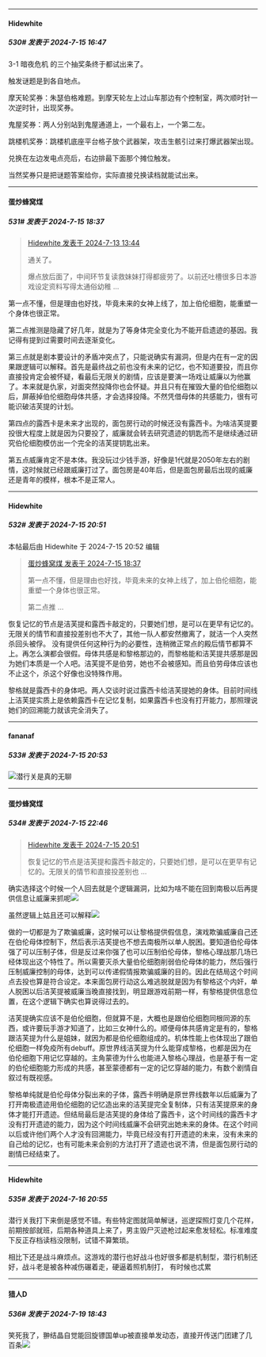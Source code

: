 ﻿
*****

####  Hidewhite  
##### 530#       发表于 2024-7-15 16:47

3-1 暗夜危机 的三个抽奖条终于都试出来了。

触发谜题是到各自地点。

摩天轮奖券：朱瑟伯格难题。到摩天轮左上过山车那边有个控制室，两次顺时针一次逆时针，出现奖券。

鬼屋奖券：两人分别站到鬼屋通道上，一个最右上，一个第二左。

跳楼机奖券：跳楼机底座平台格子放个武器架，攻击生骸引过来打爆武器架出现。

兑换在左边发电点亮后，右边排最下面那个摊位触发。

当然奖券只是把谜题答案给你，实际直接兑换读档就能试出来。


*****

####  蛋炒蜂窝煤  
##### 531#       发表于 2024-7-15 18:37

<blockquote><a href="httphttps://bbs.saraba1st.com/2b/forum.php?mod=redirect&amp;goto=findpost&amp;pid=65572359&amp;ptid=1935276" target="_blank">Hidewhite 发表于 2024-7-13 13:44</a>

通关了。

爆点放后面了，中间环节复读救妹妹打得都疲劳了。以前还吐槽很多日本游戏设定资料写得太通俗幼稚 ...</blockquote>
第一点不懂，但是理由也好找，毕竟未来的女神上线了，加上伯伦细胞，能重塑一个身体也很正常。

第二点推测是隐藏了好几年，就是为了等身体完全变化为不能开启遗迹的基因。我记得有提到过需要时间去逐渐变化。

第三点就是剧本要设计的矛盾冲突点了，只能说确实有漏洞，但是内在有一定的因果跟逻辑可以解释。首先是最终战之前也没有未来的记忆，也不知道要投，而且你直接投肯定会被怀疑，看最后无限关的剧情，应该是要演一场戏让威廉以为他赢了。本来就是仇家，对面突然投降你也会怀疑。并且只有在摧毁大量的伯伦细胞以后，屏蔽掉伯伦细胞母体共感，才会选择投降。不然凭借母体的共感能力，很有可能识破洁芙提的计划。

第四点的露西卡是未来才出现的，面包房行动的时候还没有露西卡。为啥洁芙提要投很大程度上就是因为只要投了，威廉就会转去研究遗迹的钥匙而不是继续通过研究伯伦细胞模仿出一个完全的洁芙提钥匙出来。

第五点威廉肯定不是本体。我没玩过少钱手游，好像是1代就是2050年左右的剧情，这时候就已经跟威廉打过了。面包房是40年后，但是面包房最后出现的威廉还是青年的模样，根本不是正常人。


*****

####  Hidewhite  
##### 532#       发表于 2024-7-15 20:51

 本帖最后由 Hidewhite 于 2024-7-15 20:52 编辑 
<blockquote><a href="httphttps://bbs.saraba1st.com/2b/forum.php?mod=redirect&amp;goto=findpost&amp;pid=65593640&amp;ptid=1935276" target="_blank">蛋炒蜂窝煤 发表于 2024-7-15 18:37</a>

第一点不懂，但是理由也好找，毕竟未来的女神上线了，加上伯伦细胞，能重塑一个身体也很正常。

第二点推 ...</blockquote>
恢复记忆的节点是洁芙提和露西卡敲定的，只要她们想，是可以在更早有记忆的。无限关的情节和直接投差别也不大了，其他一队人都安然撤离了，就洁一个人突然杀回头被俘。 没有提供任何这种行为的必要性，连稍微正常点的殿后情节都算不上。再怎么演都会很假。母体共感是和黎格那边的，而黎格能和洁芙提共感那是因为她们本质是一个人吧。洁芙提不是伯劳，她也不会被感知。而且伯劳母体应该也不止这个，杀这个好像也没特殊作用。

黎格就是露西卡的身体吧。两人交谈时说过露西卡给洁芙提她的身体。目前时间线上洁芙提实质上是依赖露西卡在记忆复制，如果露西卡也没有打开能力，那照理说她们的回溯能力就该完全消失了。

*****

####  fananaf  
##### 533#       发表于 2024-7-15 20:53

<img src="https://static.saraba1st.com/image/smiley/face2017/001.png" referrerpolicy="no-referrer">潜行关是真的无聊


*****

####  蛋炒蜂窝煤  
##### 534#       发表于 2024-7-15 22:46

<blockquote><a href="httphttps://bbs.saraba1st.com/2b/forum.php?mod=redirect&amp;goto=findpost&amp;pid=65594743&amp;ptid=1935276" target="_blank">Hidewhite 发表于 2024-7-15 20:51</a>

恢复记忆的节点是洁芙提和露西卡敲定的，只要她们想，是可以在更早有记忆的。无限关的情节和直接投差别也 ...</blockquote>
确实选择这个时候一个人回去就是个逻辑漏洞，比如为啥不能在回到南极以后再提供信息让威廉来抓呢<img src="https://static.saraba1st.com/image/smiley/face2017/067.png" referrerpolicy="no-referrer">

虽然逻辑上姑且还可以解释<img src="https://static.saraba1st.com/image/smiley/face2017/067.png" referrerpolicy="no-referrer">

做的一切都是为了欺骗威廉，这时候可以让黎格提供假信息，演戏欺骗威廉自己还在伯伦母体控制下，然后表示洁芙提也不想去南极所以单人脱困。要知道伯伦母体强了可以压制子体，但是反过来你强了也可以压制伯伦母体，黎格心理战那几场已经体现出这个特性了。所以需要灭杀大量伯伦细胞削弱伯伦母体的能力，然后强行压制威廉控制的母体，达到可以传递假情报欺骗威廉的目的。因此在结局这个时间点去投也算是符合设定。本来面包房行动这么难逃脱就是因为有黎格这个内奸，单人脱困以后洁芙提被威廉当晚直接找到，明显跟游戏前期一样，有黎格提供信息位置，在这个逻辑下确实也算说得过去的。

洁芙提确实应该不是伯伦细胞，但就算不是，大概也是跟伯伦细胞同根同源的东西，或许要玩手游才知道了，比如三女神什么的。顺便母体共感肯定是有的，黎格跟洁芙提为什么是姐妹，就因为都是伯伦细胞组成的。机体性能上也体现出了跟伯伦细胞一样免疫所有debuff。原世界线洁芙提为什么能穿成黎格，也都是因为在伯伦细胞下用记忆穿越的。主角蒙德为什么也能进入黎格心理战，也是基于有一定的伯伦细胞能力形成的共感，甚至蒙德都有一定的记忆穿越的能力，有数个剧情自叙过有既视感。

黎格单纯就是伯伦母体分裂出来的子体，露西卡明确是原世界线数年以后威廉为了打开南极遗迹用伯伦细胞的记忆造出来的洁芙提完全复制体，只有洁芙提原来的身体才能打开遗迹。但结局最后是洁芙提的身体给了露西卡，这个时间线的露西卡才没有打开遗迹的能力，因为这个时间线威廉不会研究出她未来的身体。在这个时间以后或许他们两个人才没有回溯能力，毕竟已经没有打开遗迹的未来，没有未来的自己给的记忆，也有可能未来会别的方法打开了遗迹也说不清，但是面包房行动的剧情已经结束了。


*****

####  Hidewhite  
##### 535#       发表于 2024-7-16 20:55

潜行关我打下来倒是感觉不错。有些特定图就简单解谜，巡逻探照灯变几个花样，前期按部就班，后期各种道具上来了，男主毁尸灭迹枪过起来愈发轻松。标准难度下反正存档读档没限制，试错不算繁琐。

相比下还是战斗麻烦点。这游戏的潜行也好战斗也好很多都是机制型，潜行机制还好，战斗老是被各种减伤碾着走，硬逼着照机制打， 有时候也忒累


*****

####  猎人D  
##### 536#       发表于 2024-7-19 18:43

笑死我了，翀结晶自觉能回旋镖国单up被直接单发动态，直接开传送门团建了几百条<img src="https://static.saraba1st.com/image/smiley/face2017/053.png" referrerpolicy="no-referrer">


